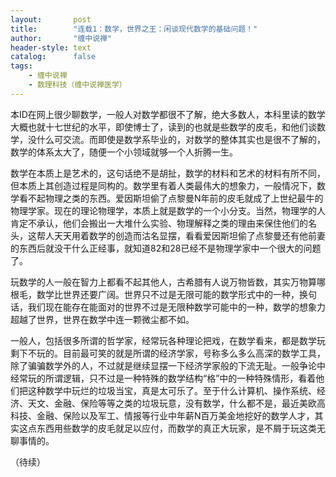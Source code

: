 ```yaml
---
layout:       post
title:        "连载1：数学，世界之王：闲谈现代数学的基础问题！"
author:       "缠中说禅"
header-style: text
catalog:      false
tags:
    - 缠中说禅
    - 数理科技（缠中说禅医学）
---
```


本ID在网上很少聊数学，一般人对数学都很不了解，绝大多数人，本科里读的数学大概也就十七世纪的水平，即使博士了，读到的也就是些数学的皮毛，和他们谈数学，没什么可交流。而即使是数学系毕业的，对数学的整体其实也是很不了解的，数学的体系太大了，随便一个小领域就够一个人折腾一生。



数学在本质上是艺术的，这句话绝不是胡扯，数学的材料和艺术的材料有所不同，但本质上其创造过程是同构的。数学里有着人类最伟大的想象力，一般情况下，数学看不起物理之类的东西。爱因斯坦偷了点黎曼N年前的皮毛就成了上世纪最牛的物理学家。现在的理论物理学，本质上就是数学的一个小分支。当然，物理学的人肯定不承认，他们会搬出一大堆什么实验、物理解释之类的理由来保住他们的名头，这帮人天天用着数学的创造而沽名显摆，看看爱因斯坦偷了点黎曼还有他前妻的东西后就没干什么正经事，就知道82和28已经不是物理学家中一个很大的问题了。



玩数学的人一般在智力上都看不起其他人，古希腊有人说万物皆数，其实万物算哪根毛，数学比世界还要广阔。世界只不过是无限可能的数学形式中的一种，换句话，我们现在能存在能面对的世界不过是无限种数学可能中的一种，数学的想象力超越了世界，世界在数学中连一颗微尘都不如。



一般人，包括很多所谓的哲学家，经常玩各种理论把戏，在数学看来，都是数学玩剩下不玩的。目前最可笑的就是所谓的经济学家，号称多么多么高深的数学工具，除了骗骗数学外的人，不过就是继续显摆一下经济学家般的下流无耻。一般争论中经常玩的所谓逻辑，只不过是一种特殊的数学结构“格”中的一种特殊情形，看着他们把这种数学中玩烂的垃圾当宝，真是太可乐了。至于什么计算机、操作系统、经济、天文、金融、保险等等之类的垃圾玩意，没有数学，什么都不是，最近美欧高科技、金融、保险以及军工、情报等行业中年薪N百万美金地挖好的数学人才，其实这点东西用些数学的皮毛就足以应付，而数学的真正大玩家，是不屑于玩这类无聊事情的。



（待续）
